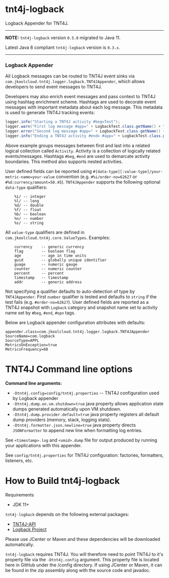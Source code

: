 # tnt4j-logback

Logback Appender for TNT4J.

-----------------------

**NOTE:** `tnt4j-logback` version `0.5.0` migrated to Java 11.

Latest Java 8 compliant `tnt4j-logback` version is `0.3.x`.

-----------------------

### Logback Appender

All Logback messages can be routed to TNT4J event sinks via `com.jkoolcloud.tnt4j.logger.logback.TNT4JAppender`, which allows developers to send 
event messages to TNT4J.

Developers may also enrich event messages and pass context to TNT4J using hashtag enrichment scheme. Hashtags are used to decorate event
messages with important metadata about each log message. This metadata is used to generate TNT4J tracking events:

```java
logger.info("Starting a TNT4J activity #beg=Test");
logger.warn("First log message #app=" + LogbackTest.class.getName() + " #msg='1 Test warning message'");
logger.error("Second log message #app=" + LogbackTest.class.getName() + " #msg='2 Test error message'", new Exception("test exception"));
logger.info("Ending a TNT4J activity #end= #app=" + LogbackTest.class.getName());
```

Above example groups messages between first and last into a related logical collection called `Activity`. Activity is a collection of
logically related events/messages. Hashtags `#beg`, `#end` are used to demarcate activity boundaries. This method also supports nested
activities.

User defined fields can be reported using `#[data-type][:value-type]/your-metric-name=your-value` convention (e.g. `#%i/order-no=62627`
or `#%d:currency/amount=50.45`).
`TNT4JAppender` supports the following optional `data-type` qualifiers:

```
	%i/ -- integer
	%l/ -- long
	%d/ -- double
	%f/ -- float
	%b/ -- boolean
	%n/ -- number
	%s/ -- string
```

All `value-type` qualifiers are defined in `com.jkoolcloud.tnt4j.core.ValueTypes`. Examples:

```
	currency 	-- generic currency
	flag 		-- boolean flag
	age 		-- age in time units
	guid 		-- globally unique identifier
	guage		-- numeric gauge
	counter		-- numeric counter
	percent		-- percent
	timestamp	-- timestamp
	addr 		-- generic address
```

Not specifying a qualifier defaults to auto-detection of type by `TNT4JAppender`. First `number` qualifier is tested and defaults
to `string` if the test fails (e.g. `#order-no=62627`). User defined fields are reported as a TNT4J snapshot with `Logback` category and
snapshot name set to activity name set by `#beg`, `#end`, `#opn` tags.

Below are Logback appender configuration attributes with defaults:

```
appender.class=com.jkoolcloud.tnt4j.logger.logback.TNT4JAppender
SourceName=com.logback
SourceType=APPL
MetricsOnException=true
MetricsFrequency=60
```

TNT4J Command line options
===============================================

**Command line arguments:**

* `-Dtnt4j.config=config/tnt4j.properties` -- TNT4J configuration used by Logback appender
* `-Dtnt4j.dump.on.vm.shutdown=true` java property allows application state dumps generated automatically upon VM shutdown.
* `-Dtnt4j.dump.provider.default=true` java property registers all default dump providers (memory, stack, logging stats).
* `-Dtnt4j.formatter.json.newline=true` java property directs `JSONFormatter` to append new line when formatting log entries.

See `<timestamp>.log` and `<vmid>.dump` file for output produced by running your applications with this appender.

See `config/tnt4j.properties` for TNT4J configuration: factories, formatters, listeners, etc.

How to Build tnt4j-logback
=========================================
Requirements

* JDK 11+

`tnt4j-logback` depends on the following external packages:

* [TNT4J-API](https://nastel.github.io/TNT4J/)
* [Logback Project](https://logback.qos.ch/)

Please use JCenter or Maven and these dependencies will be downloaded automatically.

`tnt4j-logback` requires TNT4J. You will therefore need to point TNT4J to it's property file via the `-Dtnt4j.config` argument. This 
property file is located here in GitHub under the /config directory. If using JCenter or Maven, it can be found in the zip assembly along with the 
source code and javadoc.
